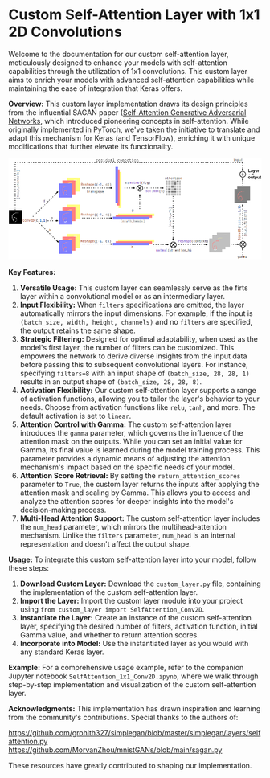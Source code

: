# Custom Self-Attention Layer with 1x1 2D Convolutions

Welcome to the documentation for our custom self-attention layer, meticulously designed to enhance your models with self-attention capabilities through the utilization of 1x1 convolutions. This custom layer aims to enrich your models with advanced self-attention capabilities while maintaining the ease of integration that Keras offers.

**Overview:**
This custom layer implementation draws its design principles from the influential SAGAN paper ([Self-Attention Generative Adversarial Networks](https://arxiv.org/abs/1805.08318v2on), which introduced pioneering concepts in self-attention. While originally implemented in PyTorch, we've taken the initiative to translate and adapt this mechanism for Keras (and TensorFlow), enriching it with unique modifications that further elevate its functionality.

![Screenshot](seflAttention.png)

**Key Features:**

1. **Versatile Usage:** This custom layer can seamlessly serve as the firts layer within a convolutional model or as an intermediary layer.
2. **Input Flexibility:** When `filters` specifications are omitted, the layer automatically mirrors the input dimensions. For example, if the input is `(batch_size, width, height, channels)` and no `filters` are specified, the output retains the same shape.
3. **Strategic Filtering:** Designed for optimal adaptability, when used as the model's first layer, the number of filters can be customized. This empowers the network to derive diverse insights from the input data before passing this to subsequent convolutional layers. For instance, specifying `filters=8` with an input shape of `(batch_size, 28, 28, 1)` results in an output shape of `(batch_size, 28, 28, 8)`.
4. **Activation Flexibility:** Our custom self-attention layer supports a range of activation functions, allowing you to tailor the layer's behavior to your needs. Choose from activation functions like `relu`, `tanh`, and more. The default activation is set to `linear`.
5. **Attention Control with Gamma:** The custom self-attention layer introduces the `gamma` parameter, which governs the influence of the attention mask on the outputs. While you can set an initial value for Gamma, its final value is learned during the model training process. This parameter provides a dynamic means of adjusting the attention mechanism's impact based on the specific needs of your model.
6. **Attention Score Retrieval:** By setting the `return_attention_scores` parameter to `True`, the custom layer returns the inputs after applying the attention mask and scaling by Gamma. This allows you to access and analyze the attention scores for deeper insights into the model's decision-making process.
7. **Multi-Head Attention Support:** The custom self-attention layer includes the `num_head` parameter, which mirrors the multihead-attention mechanism. Unlike the `filters` parameter, `num_head` is an internal representation and doesn't affect the output shape. 

**Usage:**
To integrate this custom self-attention layer into your model, follow these steps:

1. **Download Custom Layer:** Download the `custom_layer.py` file, containing the implementation of the custom self-attention layer.
2. **Import the Layer:** Import the custom layer module into your project using `from custom_layer import SelfAttention_Conv2D`.
3. **Instantiate the Layer:** Create an instance of the custom self-attention layer, specifying the desired number of filters, activation function, initial Gamma value, and whether to return attention scores.
4. **Incorporate into Model:** Use the instantiated layer as you would with any standard Keras layer.

**Example:**
For a comprehensive usage example, refer to the companion Jupyter notebook `SelfAttention_1x1_Conv2D.ipynb`, where we walk through step-by-step implementation and visualization of the custom self-attention layer.

**Acknowledgments:**
This implementation has drawn inspiration and learning from the community's contributions. Special thanks to the authors of:

https://github.com/grohith327/simplegan/blob/master/simplegan/layers/selfattention.py
https://github.com/MorvanZhou/mnistGANs/blob/main/sagan.py

These resources have greatly contributed to shaping our implementation.
